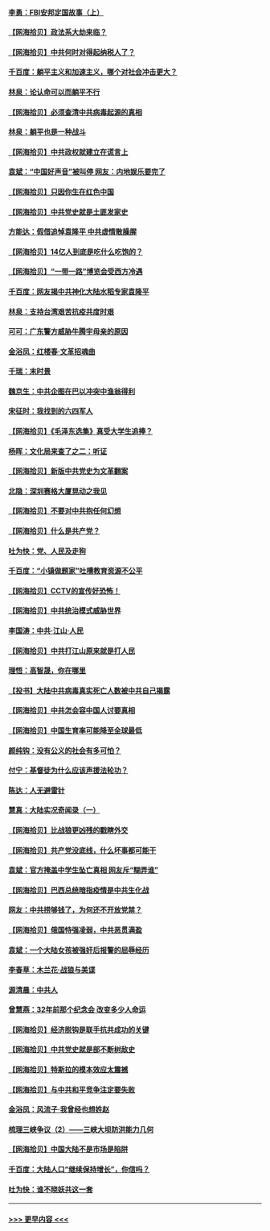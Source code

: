 #### [李勇：FBI安邦定国故事（上）](../pages/nsc993/n12987749.md?t=06010902) 
#### [【网海拾贝】政法系大劫来临？](../pages/nsc993/n12987596.md?t=06010902) 
#### [【网海拾贝】中共何时对得起纳税人了？](../pages/nsc993/n12985578.md?t=06010902) 
#### [千百度：躺平主义和加速主义，哪个对社会冲击更大？](../pages/nsc993/n12985512.md?t=06010902) 
#### [林泉：论认命可以而躺平不行](../pages/nsc993/n12985505.md?t=06010902) 
#### [【网海拾贝】必须查清中共病毒起源的真相](../pages/nsc993/n12984276.md?t=06010902) 
#### [林泉：躺平也是一种战斗](../pages/nsc993/n12984194.md?t=06010902) 
#### [【网海拾贝】中共政权就建立在谎言上](../pages/nsc993/n12981880.md?t=06010902) 
#### [袁斌：“中国好声音”被叫停 网友：内地娱乐要完了](../pages/nsc993/n12981826.md?t=06010902) 
#### [【网海拾贝】只因你生在红色中国](../pages/nsc993/n12979096.md?t=06010902) 
#### [【网海拾贝】中共党史就是土匪发家史](../pages/nsc993/n12976478.md?t=06010902) 
#### [方能达：假借追悼袁隆平 中共虚情散臊腥](../pages/nsc993/n12976396.md?t=06010902) 
#### [【网海拾贝】14亿人到底是吃什么吃饱的？](../pages/nsc993/n12974125.md?t=06010902) 
#### [【网海拾贝】“一带一路”博览会受西方冷遇](../pages/nsc993/n12971787.md?t=06010902) 
#### [千百度：网友揭中共神化大陆水稻专家袁隆平](../pages/nsc993/n12971733.md?t=06010902) 
#### [林泉：支持台湾艰苦抗疫共度时艰](../pages/nsc993/n12971350.md?t=06010902) 
#### [可可：广东警方威胁牛腾宇母亲的原因](../pages/nsc993/n12971100.md?t=06010902) 
#### [金浴凤：红楼春·文革招魂曲](../pages/nsc993/n12970354.md?t=06010902) 
#### [千瑞：末时景](../pages/nsc993/n12970337.md?t=06010902) 
#### [魏京生：中共企图在巴以冲突中渔翁得利](../pages/nsc993/n12970286.md?t=06010902) 
#### [宋征时：我找到的六四军人](../pages/nsc993/n12970213.md?t=06010902) 
#### [【网海拾贝】《毛泽东选集》真受大学生追捧？](../pages/nsc993/n12968779.md?t=06010902) 
#### [杨晖：文化局来查了之二：听证](../pages/nsc993/n12966528.md?t=06010902) 
#### [【网海拾贝】新版中共党史为文革翻案](../pages/nsc993/n12967526.md?t=06010902) 
#### [北隐：深圳赛格大厦晃动之我见](../pages/nsc993/n12967393.md?t=06010902) 
#### [【网海拾贝】不要对中共抱任何幻想](../pages/nsc993/n12965222.md?t=06010902) 
#### [【网海拾贝】什么是共产党？](../pages/nsc993/n12962781.md?t=06010902) 
#### [吐为快：党、人民及走狗](../pages/nsc993/n12962747.md?t=06010902) 
#### [千百度：“小镇做题家”吐槽教育资源不公平](../pages/nsc993/n12962705.md?t=06010902) 
#### [【网海拾贝】CCTV的宣传好恐怖！](../pages/nsc993/n12959984.md?t=06010902) 
#### [【网海拾贝】中共统治模式威胁世界](../pages/nsc993/n12957622.md?t=06010902) 
#### [李国涛：中共‧江山‧人民](../pages/nsc993/n12957502.md?t=06010902) 
#### [【网海拾贝】中共打江山原来就是打人民](../pages/nsc993/n12954345.md?t=06010902) 
#### [理悟：高智晟，你在哪里](../pages/nsc993/n12953115.md?t=06010902) 
#### [【投书】大陆中共病毒真实死亡人数被中共自己揭露](../pages/nsc993/n12953050.md?t=06010902) 
#### [【网海拾贝】中共怎会容中国人讨要真相](../pages/nsc993/n12952161.md?t=06010902) 
#### [【网海拾贝】中国生育率可能降至全球最低](../pages/nsc993/n12948793.md?t=06010902) 
#### [颜纯钩：没有公义的社会有多可怕？](../pages/nsc993/n12947626.md?t=06010902) 
#### [付宁：基督徒为什么应该声援法轮功？](../pages/nsc993/n12947233.md?t=06010902) 
#### [陈达：人无避雷针](../pages/nsc993/n12947098.md?t=06010902) 
#### [慧真：大陆实况奇闻录（一）](../pages/nsc993/n12945811.md?t=06010902) 
#### [【网海拾贝】比战狼更凶残的戳瞎外交](../pages/nsc993/n12945717.md?t=06010902) 
#### [【网海拾贝】共产党没底线，什么坏事都可能干](../pages/nsc993/n12942090.md?t=06010902) 
#### [袁斌：官方掩盖中学生坠亡真相 网友斥“糊弄谁”](../pages/nsc993/n12942029.md?t=06010902) 
#### [【网海拾贝】巴西总统暗指疫情是中共生化战](../pages/nsc993/n12938999.md?t=06010902) 
#### [网友：中共捞够钱了，为何还不开放党禁？](../pages/nsc993/n12938952.md?t=06010902) 
#### [【网海拾贝】俄国恃强凌弱，中共恶贯满盈](../pages/nsc993/n12936626.md?t=06010902) 
#### [袁斌：一个大陆女孩被强奸后报警的屈辱经历](../pages/nsc993/n12936547.md?t=06010902) 
#### [李春草：木兰花·战狼与美谍](../pages/nsc993/n12935995.md?t=06010902) 
#### [源清晨：中共人](../pages/nsc993/n12935589.md?t=06010902) 
#### [曾慧燕：32年前那个纪念会 改变多少人命运](../pages/nsc993/n12934233.md?t=06010902) 
#### [【网海拾贝】经济脱钩是联手抗共成功的关键](../pages/nsc993/n12934176.md?t=06010902) 
#### [【网海拾贝】中共党史就是部不断树敌史](../pages/nsc993/n12932844.md?t=06010902) 
#### [【网海拾贝】特斯拉的模本效应太震撼](../pages/nsc993/n12925626.md?t=06010902) 
#### [【网海拾贝】与中共和平竞争注定要失败](../pages/nsc993/n12923326.md?t=06010902) 
#### [金浴凤：风流子‧我曾经也想姓赵](../pages/nsc993/n12920911.md?t=06010902) 
#### [梳理三峡争议（2）——三峡大坝防洪能力几何](../pages/nsc993/n12920173.md?t=06010902) 
#### [【网海拾贝】中国大陆不是市场是陷阱](../pages/nsc993/n12920143.md?t=06010902) 
#### [千百度：大陆人口“继续保持增长”，你信吗？](../pages/nsc993/n12918946.md?t=06010902) 
#### [吐为快：谁不晓妖共这一套](../pages/nsc993/n12918941.md?t=06010902) 

----
#### [ >>> 更早内容 <<< ](../indexes/nsc993-earlier.md)

